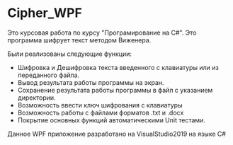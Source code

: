 # Cipher_WPF
 Это курсовая работа по курсу "Програмирование на C#". Это программа шифрует текст методом Виженера. 
 
 Были реализованы следующие функции:
	 
  * Шифровка и Дешифровка текста введенного с клавиатуры или из переданного файла.
  * Вывод результата работы программы на экран.
  * Сохранение результата работы программы в файл с указанием директории.
  * Возможность ввести ключ шифрования с клавиатуры
  * Возможность работы с файлами форматов .txt и .docx
  * Покрытие основных функций автоматическими Unit тестами.
  
Данное WPF приложение разработано на VisualStudio2019 на языке C#
